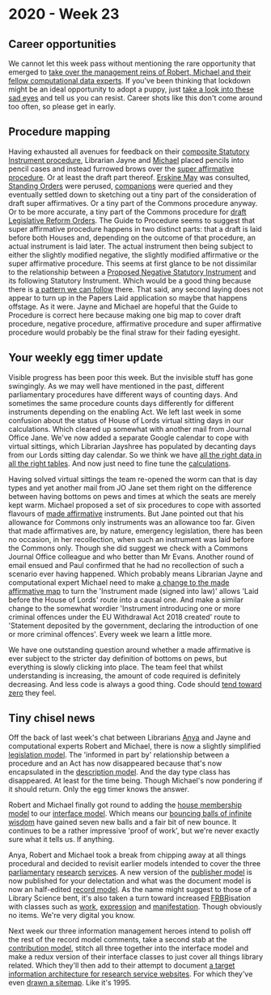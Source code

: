 # 2020 - Week 23

## Career opportunities

We cannot let this week pass without mentioning the rare opportunity that emerged to [take over the management reins of Robert, Michael and their fellow computational data experts](https://housesofparliament.tal.net/vx/mobile-0/appcentre-HouseOfCommons/brand-0/candidate/so/pm/3/pl/14/opp/1652-Head-of-Data-and-Search/en-GB). If you've been thinking that lockdown might be an ideal opportunity to adopt a puppy, just [take a look into these sad eyes](https://twitter.com/fantasticlife/status/1269230180847038472) and tell us you can resist. Career shots like this don't come around too often, so please get in early.

## Procedure mapping

Having exhausted all avenues for feedback on their [composite Statutory Instrument procedure](https://ukparliament.github.io/ontologies/procedure/flowcharts/sis/census.pdf), Librarian Jayne and [Michael](https://twitter.com/fantasticlife) placed pencils into pencil cases and instead furrowed brows over the [super affirmative procedure](https://guidetoprocedure.parliament.uk/collections/AAS0LGpw/super-affirmative-procedure). Or at least the draft part thereof. [Erskine May](https://erskinemay.parliament.uk/section/5626/the-superaffirmative-procedure/) was consulted, [Standing Orders](https://publications.parliament.uk/pa/cm201919/cmstords/341/body.html#18) were perused, [companions](https://publications.parliament.uk/pa/ld/ldcomp/ldctso38.htm) were queried and they eventually settled down to sketching out a tiny part of the consideration of draft super affirmatives. Or a tiny part of the Commons procedure anyway. Or to be more accurate, a tiny part of the Commons procedure for [draft Legislative Reform Orders](https://github.com/ukparliament/ontologies/blob/master/procedure/flowcharts/proposed-sis/legislative-reform-order.pdf). The Guide to Procedure seems to suggest that super affirmative procedure happens in two distinct parts: that a draft is laid before both Houses and, depending on the outcome of that procedure, an actual instrument is laid later. The actual instrument then being subject to either the slightly modified negative, the slightly modified affirmative or the super affirmative procedure. This seems at first glance to be not dissimilar to the relationship between a [Proposed Negative Statutory Instrument](https://www.parliament.uk/site-information/glossary/proposed-negative-statutory-instrument/) and its following Statutory Instrument. Which would be a good thing because there is [a pattern we can follow](https://ukparliament.github.io/ontologies/legislation/legislation-ontology.html#d4e328) there. That said, any second laying does not appear to turn up in the Papers Laid application so maybe that happens offstage. As it were. Jayne and Michael are hopeful that the Guide to Procedure is correct here because making one big map to cover draft procedure, negative procedure, affirmative procedure and super affirmative procedure would probably be the final straw for their fading eyesight.

## Your weekly egg timer update

Visible progress has been poor this week. But the invisible stuff has gone swingingly. As we may well have mentioned in the past, different parliamentary procedures have different ways of counting days. And sometimes the same procedure counts days differently for different instruments depending on the enabling Act. We left last week in some confusion about the status of House of Lords virtual sitting days in our calculations. Which cleared up somewhat with another mail from Journal Office Jane. We've now added a separate Google calendar to cope with virtual sittings, which Librarian Jayshree has populated by decanting days from our Lords sitting day calendar. So we think we have [all the right data in all the right tables](http://parliament-calendar.herokuapp.com/sessions/1/houses/2). And now just need to fine tune the [calculations](https://github.com/fantasticlife/egg-timer/blob/master/app/controllers/calculator_controller.rb).

Having solved virtual sittings the team re-opened the worm can that is day types and yet another mail from JO Jane set them right on the difference between having bottoms on pews and times at which the seats are merely kept warm. Michael proposed a set of six procedures to cope with assorted flavours of [made affirmative](https://ukparliament.github.io/ontologies/procedure/flowcharts/sis/made-affirmative.pdf) instruments. But Jane pointed out that his allowance for Commons only instruments was an allowance too far. Given that made affirmatives are, by nature, emergency legislation, there has been no occasion, in her recollection, when such an instrument was laid before the Commons only. Though she did suggest we check with a Commons Journal Office colleague and who better than Mr Evans. Another round of email ensued and Paul confirmed that he had no recollection of such a scenario ever having happened. Which probably means Librarian Jayne and computational expert Michael need to make [a change to the made affirmative map](https://trello.com/c/ycGFBM4n/123-make-laying-of-made-affirmatives-into-lords-causal) to turn the 'Instrument made (signed into law)' allows 'Laid before the House of Lords' route into a causal one. And make a similar change to the somewhat wordier 'Instrument introducing one or more criminal offences under the EU Withdrawal Act 2018 created' route to 'Statement deposited by the government, declaring the introduction of one or more criminal offences'. Every week we learn a little more.

We have one outstanding question around whether a made affirmative is ever subject to the stricter day definition of bottoms on pews, but everything is slowly clicking into place. The team feel that whilst understanding is increasing, the amount of code required is definitely decreasing. And less code is always a good thing. Code should [tend toward zero](http://www.skrenta.com/2007/05/code_is_our_enemy.html) they feel.

## Tiny chisel news

Off the back of last week's chat between Librarians [Anya](https://twitter.com/bitten_) and Jayne and computational experts Robert and Michael, there is now a slightly simplified [legislation model](https://ukparliament.github.io/ontologies/legislation/legislation-ontology.html). The 'informed in part by' relationship between a procedure and an Act has now disappeared because that's now encapsulated in the [description model](https://ukparliament.github.io/ontologies/description/description-ontology.html). And the day type class has disappeared. At least for the time being. Though Michael's now pondering if it should return. Only the egg timer knows the answer.

Robert and Michael finally got round to adding the [house membership model](https://ukparliament.github.io/ontologies/house-membership/house-membership-ontology.html) to our [interface model](https://ukparliament.github.io/ontologies/interface/interface.html). Which means our [bouncing balls of infinite wisdom](https://api.parliament.uk/webvowl/#opts=sidebar=0;doc=0;mode_compact=true;mode_colorExt=false;#iri=https://ukparliament.github.io/ontologies/interface/interface.ttl) have gained seven new balls and a fair bit of new bounce. It continues to be a rather impressive 'proof of work', but we're never exactly sure what it tells us. If anything.

Anya, Robert and Michael took a break from chipping away at all things procedural and decided to revisit earlier models intended to cover the three [parliamentary](https://commonslibrary.parliament.uk/) [research](https://post.parliament.uk/) [services](https://lordslibrary.parliament.uk/). A new version of the [publisher model](https://ukparliament.github.io/ontologies/publisher/publisher-ontology.html) is now published for your delectation and what was the document model is now an half-edited [record model](https://ukparliament.github.io/ontologies/record/record-ontology.html). As the name might suggest to those of a Library Science bent, it's also taken a turn toward increased [FRBR](https://en.wikipedia.org/wiki/Functional_Requirements_for_Bibliographic_Records)isation with classes such as [work](https://ukparliament.github.io/ontologies/record/record-ontology.html#d4e61), [expression](https://ukparliament.github.io/ontologies/record/record-ontology.html#d4e152) and [manifestation](https://ukparliament.github.io/ontologies/record/record-ontology.html#d4e175). Though obviously no items. We're very digital you know.

Next week our three information management heroes intend to polish off the rest of the record model comments, take a second stab at the [contribution model](https://ukparliament.github.io/ontologies/contribution/contribution-ontology.html), stitch all three together into the interface model and make a redux version of their interface classes to just cover all things library related. Which they'll then add to their attempt to document [a target information architecture for research service websites](https://ukparliament.github.io/ontologies/meta/library-information-architecture/). For which they've even [drawn a sitemap](https://ukparliament.github.io/ontologies/meta/library-information-architecture/sitemap.pdf). Like it's 1995.
